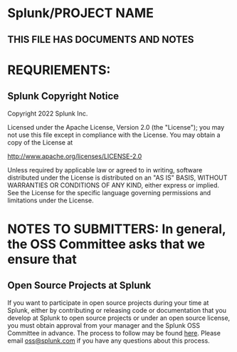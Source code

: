 # Splunk/PROJECT NAME

## THIS FILE HAS DOCUMENTS AND NOTES

# REQURIEMENTS: 

## Splunk Copyright Notice

Copyright 2022 Splunk Inc.

Licensed under the Apache License, Version 2.0 (the "License"); you may not use this file except in compliance with the License. You may obtain a copy of the License at

http://www.apache.org/licenses/LICENSE-2.0

Unless required by applicable law or agreed to in writing, software distributed under the License is distributed on an "AS IS" BASIS, WITHOUT WARRANTIES OR CONDITIONS OF ANY KIND, either express or implied. See the License for the specific language governing permissions and limitations under the License.


# NOTES TO SUBMITTERS:  In general, the OSS Committee asks that we ensure that

## Open Source Projects at Splunk

If you want to participate in open source projects during your time at Splunk, either by contributing or releasing code or documentation that you develop at Splunk to open source projects or under an open source license, you must obtain approval from your manager and the Splunk OSS Committee in advance. The process to follow may be found [here](https://confluence.splunk.com/pages/viewpage.action?pageId=16100276). Please email oss@splunk.com if you have any questions about this process.
